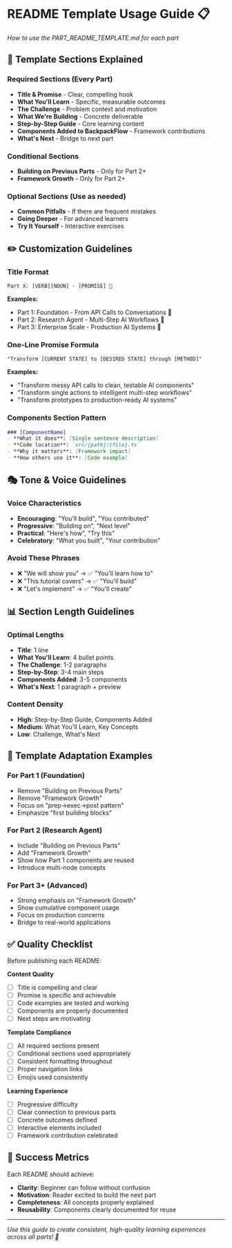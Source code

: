 # README Template Usage Guide 📋

*How to use the PART_README_TEMPLATE.md for each part*

## 🎯 Template Sections Explained

### **Required Sections** (Every Part)
- **Title & Promise** - Clear, compelling hook
- **What You'll Learn** - Specific, measurable outcomes
- **The Challenge** - Problem context and motivation  
- **What We're Building** - Concrete deliverable
- **Step-by-Step Guide** - Core learning content
- **Components Added to BackpackFlow** - Framework contributions
- **What's Next** - Bridge to next part

### **Conditional Sections**
- **Building on Previous Parts** - Only for Part 2+
- **Framework Growth** - Only for Part 2+ 

### **Optional Sections** (Use as needed)
- **Common Pitfalls** - If there are frequent mistakes
- **Going Deeper** - For advanced learners
- **Try It Yourself** - Interactive exercises

## ✏️ Customization Guidelines

### **Title Format**
```
Part X: [VERB][NOUN] - [PROMISE] 🎯
```

**Examples:**
- Part 1: Foundation - From API Calls to Conversations 🎯
- Part 2: Research Agent - Multi-Step AI Workflows 🎯
- Part 3: Enterprise Scale - Production AI Systems 🎯

### **One-Line Promise Formula**
```
"Transform [CURRENT STATE] to [DESIRED STATE] through [METHOD]"
```

**Examples:**
- "Transform messy API calls to clean, testable AI components"
- "Transform single actions to intelligent multi-step workflows"  
- "Transform prototypes to production-ready AI systems"

### **Components Section Pattern**
```markdown
### [ComponentName]
- **What it does**: [Single sentence description]
- **Code location**: `src/[path]/[file].ts`
- **Why it matters**: [Framework impact]
- **How others use it**: [Code example]
```

## 🎭 Tone & Voice Guidelines

### **Voice Characteristics**
- **Encouraging**: "You'll build", "You contributed"
- **Progressive**: "Building on", "Next level"
- **Practical**: "Here's how", "Try this"
- **Celebratory**: "What you built", "Your contribution"

### **Avoid These Phrases**
- ❌ "We will show you" → ✅ "You'll learn how to"
- ❌ "This tutorial covers" → ✅ "You'll build"
- ❌ "Let's implement" → ✅ "You'll create"

## 📊 Section Length Guidelines

### **Optimal Lengths**
- **Title**: 1 line
- **What You'll Learn**: 4 bullet points
- **The Challenge**: 1-2 paragraphs
- **Step-by-Step**: 3-4 main steps
- **Components Added**: 3-5 components
- **What's Next**: 1 paragraph + preview

### **Content Density**
- **High**: Step-by-Step Guide, Components Added
- **Medium**: What You'll Learn, Key Concepts  
- **Low**: Challenge, What's Next

## 🔄 Template Adaptation Examples

### **For Part 1 (Foundation)**
- Remove "Building on Previous Parts"
- Remove "Framework Growth"
- Focus on "prep→exec→post pattern"
- Emphasize "first building blocks"

### **For Part 2 (Research Agent)**
- Include "Building on Previous Parts"
- Add "Framework Growth" 
- Show how Part 1 components are reused
- Introduce multi-node concepts

### **For Part 3+ (Advanced)**
- Strong emphasis on "Framework Growth"
- Show cumulative component usage
- Focus on production concerns
- Bridge to real-world applications

## ✅ Quality Checklist

Before publishing each README:

**Content Quality**
- [ ] Title is compelling and clear
- [ ] Promise is specific and achievable  
- [ ] Code examples are tested and working
- [ ] Components are properly documented
- [ ] Next steps are motivating

**Template Compliance**
- [ ] All required sections present
- [ ] Conditional sections used appropriately
- [ ] Consistent formatting throughout
- [ ] Proper navigation links
- [ ] Emojis used consistently

**Learning Experience**
- [ ] Progressive difficulty
- [ ] Clear connection to previous parts
- [ ] Concrete outcomes defined
- [ ] Interactive elements included
- [ ] Framework contribution celebrated

## 🎯 Success Metrics

Each README should achieve:
- **Clarity**: Beginner can follow without confusion
- **Motivation**: Reader excited to build the next part
- **Completeness**: All concepts properly explained
- **Reusability**: Components clearly documented for reuse

---

*Use this guide to create consistent, high-quality learning experiences across all parts! 🚀*
